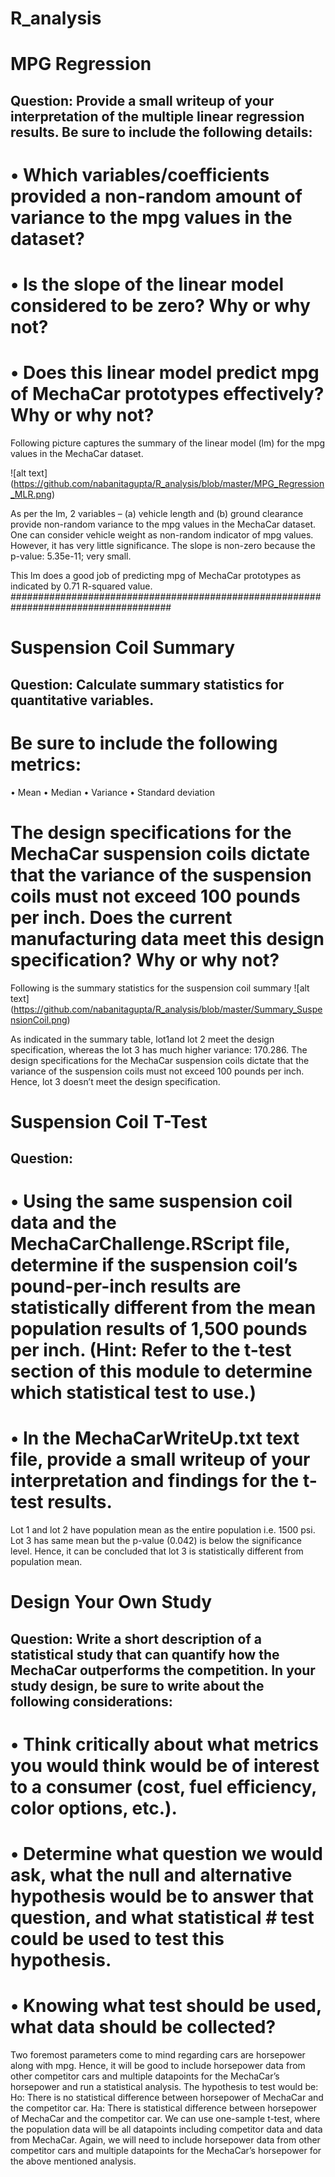 # R_analysis
# MPG Regression
## Question: Provide a small writeup of your interpretation of the multiple linear regression results. Be sure to include the following details:
# •	Which variables/coefficients provided a non-random amount of variance to the mpg values in the dataset?
# •	Is the slope of the linear model considered to be zero? Why or why not?
# •	Does this linear model predict mpg of MechaCar prototypes effectively? Why or why not?

Following picture captures the summary of the linear model (lm) for the mpg values in the MechaCar dataset.

![alt text] (https://github.com/nabanitagupta/R_analysis/blob/master/MPG_Regression_MLR.png) 

As per the lm, 2 variables – (a) vehicle length and (b) ground clearance provide non-random variance to the mpg values in the MechaCar dataset. One can consider vehicle weight as non-random indicator of mpg values. However, it has very little significance. 
The slope is non-zero because the p-value: 5.35e-11; very small.

This lm does a good job of predicting mpg of MechaCar prototypes as indicated by 0.71 R-squared value. 
#####################################################################################
# Suspension Coil Summary
## Question: Calculate summary statistics for quantitative variables.
# Be sure to include the following metrics:
•	Mean
•	Median
•	Variance
•	Standard deviation
# The design specifications for the MechaCar suspension coils dictate that the variance of the suspension coils must not exceed 100 pounds per inch. Does the current manufacturing data meet this design specification? Why or why not?

Following is the summary statistics for the suspension coil summary
![alt text] (https://github.com/nabanitagupta/R_analysis/blob/master/Summary_SuspensionCoil.png)

As indicated in the summary table, lot1and lot 2 meet the design specification, whereas the lot 3 has much higher variance: 170.286. The design specifications for the MechaCar suspension coils dictate that the variance of the suspension coils must not exceed 100 pounds per inch. Hence, lot 3 doesn’t meet the design specification. 

# Suspension Coil T-Test
## Question: 
# •	Using the same suspension coil data and the MechaCarChallenge.RScript file, determine if the suspension coil’s pound-per-inch results are statistically different from the mean population results of 1,500 pounds per inch. (Hint: Refer to the t-test section of this module to determine which statistical test to use.)
# •	In the MechaCarWriteUp.txt text file, provide a small writeup of your interpretation and findings for the t-test results.

Lot 1 and lot 2 have population mean as the entire population i.e. 1500 psi. Lot 3 has same mean but the p-value (0.042) is below the significance level. Hence, it can be concluded that lot 3 is statistically different from population mean. 

# Design Your Own Study
## Question: Write a short description of a statistical study that can quantify how the MechaCar outperforms the competition. In your study design, be sure to write about the following considerations:
# •	Think critically about what metrics you would think would be of interest to a consumer (cost, fuel efficiency, color options, etc.).
# •	Determine what question we would ask, what the null and alternative hypothesis would be to answer that question, and what statistical # test could be used to test this hypothesis.
# •	Knowing what test should be used, what data should be collected?

Two foremost parameters come to mind regarding cars are horsepower along with mpg. Hence, it will be good to include horsepower data from other competitor cars and multiple datapoints for the MechaCar’s horsepower and run a statistical analysis. The hypothesis to test would be:
Ho: There is no statistical difference between horsepower of MechaCar and the competitor car. 
Ha: There is statistical difference between horsepower of MechaCar and the competitor car. 
We can use one-sample t-test, where the population data will be all datapoints including competitor data and data from MechaCar. 
Again, we will need to include horsepower data from other competitor cars and multiple datapoints for the MechaCar’s horsepower for the above mentioned analysis. 


